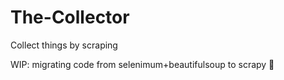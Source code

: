 # The-Collector
Collect things by scraping


WIP: migrating code from selenimum+beautifulsoup to scrapy 🚧
